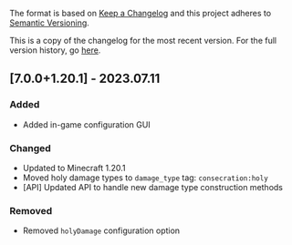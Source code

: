 The format is based on [Keep a Changelog](http://keepachangelog.com/en/1.0.0/) and this project adheres to [Semantic Versioning](http://semver.org/spec/v2.0.0.html).

This is a copy of the changelog for the most recent version. For the full version history, go [here](https://github.com/illusivesoulworks/consecration/blob/1.20.x/CHANGELOG.md).

## [7.0.0+1.20.1] - 2023.07.11
### Added
- Added in-game configuration GUI
### Changed
- Updated to Minecraft 1.20.1
- Moved holy damage types to `damage_type` tag: `consecration:holy`
- [API] Updated API to handle new damage type construction methods
### Removed
- Removed `holyDamage` configuration option
